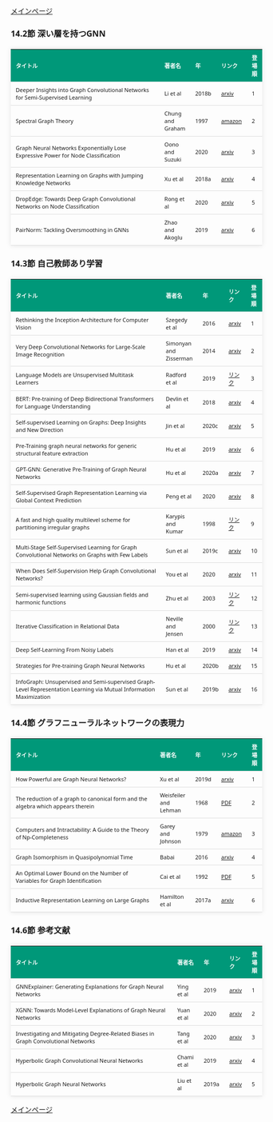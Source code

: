 
<html lang="ja">
<head>
<meta charset="UTF-8">
<title>参考文献リスト</title>
<link rel="stylesheet" type="text/css" href="https://cdn.datatables.net/1.10.24/css/jquery.dataTables.css">
<script type="text/javascript" src="https://code.jquery.com/jquery-3.5.1.js"></script>
<script type="text/javascript" src="https://cdn.datatables.net/1.10.24/js/jquery.dataTables.js"></script>
<style>
    body {
        font-family: 'Verdana', 'Segoe UI', Tahoma, Geneva, Verdana, sans-serif;
    }
    h2 {
        color: #333;
    }
    table {
        width: 100%;
        max-width: 100%;
        border-collapse: collapse;
        margin-top: 20px;
        box-shadow: 0 0 10px rgba(0, 0, 0, 0.1);
    }
    th, td {
        padding: 8px 10px;
        text-align: left;
        border-bottom: 1px solid #ddd;
        font-size: 11px;
    }
    th {
        background-color: #009879;
        color: #ffffff;
    }
    tr:hover {
        background-color: #f5f5f5;
    }
    /* 1番目の列の幅を65%に設定 */
    table.display td:nth-child(1),
    table.display th:nth-child(1) {
        width: 65%;
    }

    /* 2番目の列の幅を25%に設定 */
    table.display td:nth-child(2),
    table.display th:nth-child(2) {
        width: 25%;
    }
</style>
</head>
<body>

<a href="../">メインページ</a>

<h3>14.2節 深い層を持つGNN</h3>
<table class="dataframe display">
  <thead>
    <tr style="text-align: right;">
      <th>タイトル</th>
      <th>著者名</th>
      <th>年</th>
      <th>リンク</th>
      <th>登場順</th>
    </tr>
  </thead>
  <tbody>
    <tr>
      <td>Deeper Insights into Graph Convolutional Networks for Semi-Supervised Learning</td>
      <td>Li et al</td>
      <td>2018b</td>
      <td><a href="https://arxiv.org/abs/1801.07606" target="_blank">arxiv</a></td>
      <td>1</td>
    </tr>
    <tr>
      <td>Spectral Graph Theory</td>
      <td>Chung and Graham</td>
      <td>1997</td>
      <td><a href="https://www.amazon.co.jp/dp/0821803158" target="_blank">amazon</a></td>
      <td>2</td>
    </tr>
    <tr>
      <td>Graph Neural Networks Exponentially Lose Expressive Power for Node Classification</td>
      <td>Oono and Suzuki</td>
      <td>2020</td>
      <td><a href="https://arxiv.org/abs/1905.10947" target="_blank">arxiv</a></td>
      <td>3</td>
    </tr>
    <tr>
      <td>Representation Learning on Graphs with Jumping Knowledge Networks</td>
      <td>Xu et al</td>
      <td>2018a</td>
      <td><a href="https://arxiv.org/abs/1806.03536" target="_blank">arxiv</a></td>
      <td>4</td>
    </tr>
    <tr>
      <td>DropEdge: Towards Deep Graph Convolutional Networks on Node Classification</td>
      <td>Rong et al</td>
      <td>2020</td>
      <td><a href="https://arxiv.org/abs/1907.10903" target="_blank">arxiv</a></td>
      <td>5</td>
    </tr>
    <tr>
      <td>PairNorm: Tackling Oversmoothing in GNNs</td>
      <td>Zhao and Akoglu</td>
      <td>2019</td>
      <td><a href="https://arxiv.org/abs/1909.12223" target="_blank">arxiv</a></td>
      <td>6</td>
    </tr>
  </tbody>
</table>
<h3>14.3節 自己教師あり学習</h3>
<table class="dataframe display">
  <thead>
    <tr style="text-align: right;">
      <th>タイトル</th>
      <th>著者名</th>
      <th>年</th>
      <th>リンク</th>
      <th>登場順</th>
    </tr>
  </thead>
  <tbody>
    <tr>
      <td>Rethinking the Inception Architecture for Computer Vision</td>
      <td>Szegedy et al</td>
      <td>2016</td>
      <td><a href="https://arxiv.org/abs/1512.00567" target="_blank">arxiv</a></td>
      <td>1</td>
    </tr>
    <tr>
      <td>Very Deep Convolutional Networks for Large-Scale Image Recognition</td>
      <td>Simonyan and Zisserman</td>
      <td>2014</td>
      <td><a href="https://arxiv.org/abs/1409.1556" target="_blank">arxiv</a></td>
      <td>2</td>
    </tr>
    <tr>
      <td>Language Models are Unsupervised Multitask Learners</td>
      <td>Radford et al</td>
      <td>2019</td>
      <td><a href="https://paperswithcode.com/paper/language-models-are-unsupervised-multitask" target="_blank">リンク</a></td>
      <td>3</td>
    </tr>
    <tr>
      <td>BERT: Pre-training of Deep Bidirectional Transformers for Language Understanding</td>
      <td>Devlin et al</td>
      <td>2018</td>
      <td><a href="https://arxiv.org/abs/1810.04805" target="_blank">arxiv</a></td>
      <td>4</td>
    </tr>
    <tr>
      <td>Self-supervised Learning on Graphs: Deep Insights and New Direction</td>
      <td>Jin et al</td>
      <td>2020c</td>
      <td><a href="https://arxiv.org/abs/2006.10141" target="_blank">arxiv</a></td>
      <td>5</td>
    </tr>
    <tr>
      <td>Pre-Training graph neural networks for generic structural feature extraction</td>
      <td>Hu et al</td>
      <td>2019</td>
      <td><a href="https://arxiv.org/abs/1905.13728" target="_blank">arxiv</a></td>
      <td>6</td>
    </tr>
    <tr>
      <td>GPT-GNN: Generative Pre-Training of Graph Neural Networks</td>
      <td>Hu et al</td>
      <td>2020a</td>
      <td><a href="https://arxiv.org/abs/2006.15437" target="_blank">arxiv</a></td>
      <td>7</td>
    </tr>
    <tr>
      <td>Self-Supervised Graph Representation Learning via Global Context Prediction</td>
      <td>Peng et al</td>
      <td>2020</td>
      <td><a href="https://arxiv.org/abs/2003.01604" target="_blank">arxiv</a></td>
      <td>8</td>
    </tr>
    <tr>
      <td>A fast and high quality multilevel scheme for partitioning irregular graphs</td>
      <td>Karypis and Kumar</td>
      <td>1998</td>
      <td><a href="https://glaros.dtc.umn.edu/gkhome/node/107" target="_blank">リンク</a></td>
      <td>9</td>
    </tr>
    <tr>
      <td>Multi-Stage Self-Supervised Learning for Graph Convolutional Networks on Graphs with Few Labels</td>
      <td>Sun et al</td>
      <td>2019c</td>
      <td><a href="https://arxiv.org/abs/1902.11038" target="_blank">arxiv</a></td>
      <td>10</td>
    </tr>
    <tr>
      <td>When Does Self-Supervision Help Graph Convolutional Networks?</td>
      <td>You et al</td>
      <td>2020</td>
      <td><a href="https://arxiv.org/abs/2006.09136" target="_blank">arxiv</a></td>
      <td>11</td>
    </tr>
    <tr>
      <td>Semi-supervised learning using Gaussian fields and harmonic functions</td>
      <td>Zhu et al</td>
      <td>2003</td>
      <td><a href="https://dl.acm.org/doi/10.5555/3041838.3041953" target="_blank">リンク</a></td>
      <td>12</td>
    </tr>
    <tr>
      <td>Iterative Classification in Relational Data</td>
      <td>Neville and Jensen</td>
      <td>2000</td>
      <td><a href="https://aaai.org/papers/ws00-06-007-iterative-classification-in-relational-data/" target="_blank">リンク</a></td>
      <td>13</td>
    </tr>
    <tr>
      <td>Deep Self-Learning From Noisy Labels</td>
      <td>Han et al</td>
      <td>2019</td>
      <td><a href="https://arxiv.org/abs/1908.02160" target="_blank">arxiv</a></td>
      <td>14</td>
    </tr>
    <tr>
      <td>Strategies for Pre-training Graph Neural Networks</td>
      <td>Hu et al</td>
      <td>2020b</td>
      <td><a href="https://arxiv.org/abs/1905.12265" target="_blank">arxiv</a></td>
      <td>15</td>
    </tr>
    <tr>
      <td>InfoGraph: Unsupervised and Semi-supervised Graph-Level Representation Learning via Mutual Information Maximization</td>
      <td>Sun et al</td>
      <td>2019b</td>
      <td><a href="https://arxiv.org/abs/1908.01000" target="_blank">arxiv</a></td>
      <td>16</td>
    </tr>
  </tbody>
</table>
<h3>14.4節 グラフニューラルネットワークの表現力</h3>
<table class="dataframe display">
  <thead>
    <tr style="text-align: right;">
      <th>タイトル</th>
      <th>著者名</th>
      <th>年</th>
      <th>リンク</th>
      <th>登場順</th>
    </tr>
  </thead>
  <tbody>
    <tr>
      <td>How Powerful are Graph Neural Networks?</td>
      <td>Xu et al</td>
      <td>2019d</td>
      <td><a href="https://arxiv.org/abs/1810.00826" target="_blank">arxiv</a></td>
      <td>1</td>
    </tr>
    <tr>
      <td>The reduction of a graph to canonical form and the algebra which appears therein</td>
      <td>Weisfeiler and Lehman</td>
      <td>1968</td>
      <td><a href="https://www.iti.zcu.cz/wl2018/pdf/wl_paper_translation.pdf" target="_blank">PDF</a></td>
      <td>2</td>
    </tr>
    <tr>
      <td>Computers and Intractability: A Guide to the Theory of Np-Completeness</td>
      <td>Garey and Johnson</td>
      <td>1979</td>
      <td><a href="https://www.amazon.co.jp/dp/0716710455" target="_blank">amazon</a></td>
      <td>3</td>
    </tr>
    <tr>
      <td>Graph Isomorphism in Quasipolynomial Time</td>
      <td>Babai</td>
      <td>2016</td>
      <td><a href="https://arxiv.org/abs/1512.03547" target="_blank">arxiv</a></td>
      <td>4</td>
    </tr>
    <tr>
      <td>An Optimal Lower Bound on the Number of Variables for Graph Identification</td>
      <td>Cai et al</td>
      <td>1992</td>
      <td><a href="https://people.cs.umass.edu/~immerman/pub/opt.pdf" target="_blank">PDF</a></td>
      <td>5</td>
    </tr>
    <tr>
      <td>Inductive Representation Learning on Large Graphs</td>
      <td>Hamilton et al</td>
      <td>2017a</td>
      <td><a href="https://arxiv.org/abs/1706.02216" target="_blank">arxiv</a></td>
      <td>6</td>
    </tr>
  </tbody>
</table>
<h3>14.6節 参考文献</h3>
<table class="dataframe display">
  <thead>
    <tr style="text-align: right;">
      <th>タイトル</th>
      <th>著者名</th>
      <th>年</th>
      <th>リンク</th>
      <th>登場順</th>
    </tr>
  </thead>
  <tbody>
    <tr>
      <td>GNNExplainer: Generating Explanations for Graph Neural Networks</td>
      <td>Ying et al</td>
      <td>2019</td>
      <td><a href="https://arxiv.org/abs/1903.03894" target="_blank">arxiv</a></td>
      <td>1</td>
    </tr>
    <tr>
      <td>XGNN: Towards Model-Level Explanations of Graph Neural Networks</td>
      <td>Yuan et al</td>
      <td>2020</td>
      <td><a href="https://arxiv.org/abs/2006.02587" target="_blank">arxiv</a></td>
      <td>2</td>
    </tr>
    <tr>
      <td>Investigating and Mitigating Degree-Related Biases in Graph Convolutional Networks</td>
      <td>Tang et al</td>
      <td>2020</td>
      <td><a href="https://arxiv.org/abs/2006.15643" target="_blank">arxiv</a></td>
      <td>3</td>
    </tr>
    <tr>
      <td>Hyperbolic Graph Convolutional Neural Networks</td>
      <td>Chami et al</td>
      <td>2019</td>
      <td><a href="https://arxiv.org/abs/1910.12933" target="_blank">arxiv</a></td>
      <td>4</td>
    </tr>
    <tr>
      <td>Hyperbolic Graph Neural Networks</td>
      <td>Liu et al</td>
      <td>2019a</td>
      <td><a href="https://arxiv.org/abs/1910.12892" target="_blank">arxiv</a></td>
      <td>5</td>
    </tr>
  </tbody>
</table>

<script>
$(document).ready(function() {
    $('.display').DataTable({
     "lengthChange": false,  // Show 10 entriesの選択機能を非表示にする
     "pageLength": 25,  // ページごとに表示する行数を20行に設定
     "info": false,  // "Showing 1 to X of Y entries" の情報テキストを非表示にする
     "order": [],
     "searching": false
    });
});
</script>

<a href="../">メインページ</a>

</body>
</html>